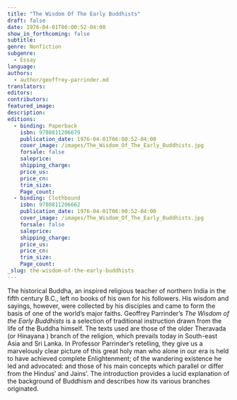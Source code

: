 ```yaml
---
title: "The Wisdom Of The Early Buddhists"
draft: false
date: 1976-04-01T06:00:52-04:00
show_in_forthcoming: false
subtitle:
genre: Nonfiction
subgenre:
  - Essay
language:
authors:
  - author/geoffrey-parrinder.md
translators:
editors:
contributors:
featured_image:
description:
editions:
  - binding: Paperback
    isbn: 9780811206679
    publication_date: 1976-04-01T06:00:52-04:00
    cover_image: /images/The_Wisdom_Of_The_Early_Buddhists.jpg
    forsale: false
    saleprice:
    shipping_charge:
    price_us:
    price_cn:
    trim_size:
    Page_count:
  - binding: Clothbound
    isbn: 9780811206662
    publication_date: 1976-04-01T06:00:52-04:00
    cover_image: /images/The_Wisdom_Of_The_Early_Buddhists.jpg
    forsale: false
    saleprice:
    shipping_charge:
    price_us:
    price_cn:
    trim_size:
    Page_count:
_slug: the-wisdom-of-the-early-buddhists
---
```


The historical Buddha, an inspired religious teacher of northern India in the fifth century B.C., left no books of his own for his followers. His wisdom and sayings, however, were collected by his disciples and came to form the basis of one of the world’s major faiths. Geoffrey Parrinder’s _The Wisdom of the Early Buddhists_ is a selection of traditional instruction drawn from the life of the Buddha himself. The texts used are those of the older Theravada (or Hinayana ) branch of the religion, which prevails today in South-east Asia and Sri Lanka. In Professor Parrinder’s retelling, they give us a marvelously clear picture of this great holy man who alone in our era is held to have achieved complete Enlightenment; of the wandering existence he led and advocated: and those of his main concepts which parallel or differ from the Hindus’ and Jains’. The introduction provides a lucid explanation of the background of Buddhism and describes how its various branches originated.

